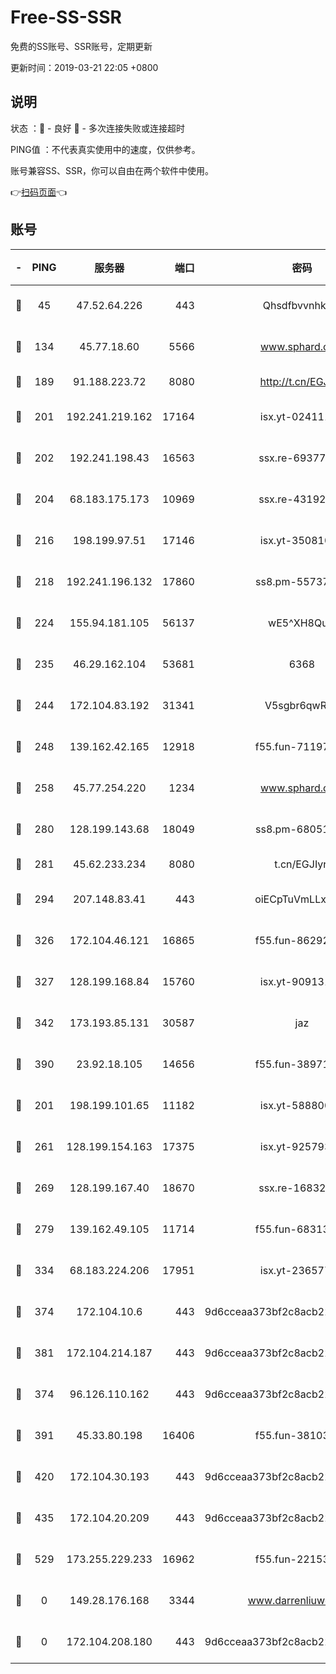# Free-SS-SSR

免费的SS账号、SSR账号，定期更新

更新时间：2019-03-21 22:05 +0800

## 说明

状态     ：🙂 - 良好 🙁 - 多次连接失败或连接超时

PING值   ：不代表真实使用中的速度，仅供参考。

账号兼容SS、SSR，你可以自由在两个软件中使用。

👉[扫码页面](https://liesauer.github.io/Free-SS-SSR/)👈

## 账号

|-|PING|服务器|端口|密码|加密方式|区域|
|:----:|:----:|:-----:|-----:|:----:|:----:|:----:|
|🙂|45|47.52.64.226|443|Qhsdfbvvnhkm1|aes-256-cfb|HK|
|🙂|134|45.77.18.60|5566|www.sphard.com|aes-256-cfb|JP|
|🙂|189|91.188.223.72|8080|http://t.cn/EGJIyrl|rc4-md5|RU|
|🙂|201|192.241.219.162|17164|isx.yt-02411127|aes-256-cfb|US|
|🙂|202|192.241.198.43|16563|ssx.re-69377948|aes-256-cfb|US|
|🙂|204|68.183.175.173|10969|ssx.re-43192061|aes-256-cfb|US|
|🙂|216|198.199.97.51|17146|isx.yt-35081098|aes-256-cfb|US|
|🙂|218|192.241.196.132|17860|ss8.pm-55737641|aes-256-cfb|US|
|🙂|224|155.94.181.105|56137|wE5^XH8Quw|aes-256-cfb|US|
|🙂|235|46.29.162.104|53681|6368|aes-256-ctr|RU|
|🙂|244|172.104.83.192|31341|V5sgbr6qwRg1|aes-256-cfb|JP|
|🙂|248|139.162.42.165|12918|f55.fun-71197763|aes-256-cfb|SG|
|🙂|258|45.77.254.220|1234|www.sphard.com|aes-256-cfb|SG|
|🙂|280|128.199.143.68|18049|ss8.pm-68051227|aes-256-cfb|SG|
|🙂|281|45.62.233.234|8080|t.cn/EGJIyrl|rc4-md5|CA|
|🙂|294|207.148.83.41|443|oiECpTuVmLLxk4Ts|aes-256-cfb|AU|
|🙂|326|172.104.46.121|16865|f55.fun-86292615|aes-256-cfb|SG|
|🙂|327|128.199.168.84|15760|isx.yt-90913173|aes-256-cfb|SG|
|🙂|342|173.193.85.131|30587|jaz|aes-256-cfb|US|
|🙂|390|23.92.18.105|14656|f55.fun-38971155|aes-256-cfb|US|
|🙂|201|198.199.101.65|11182|isx.yt-58880075|aes-256-cfb|US|
|🙂|261|128.199.154.163|17375|isx.yt-92579353|aes-256-cfb|SG|
|🙂|269|128.199.167.40|18670|ssx.re-16832258|aes-256-cfb|SG|
|🙂|279|139.162.49.105|11714|f55.fun-68313029|aes-256-cfb|SG|
|🙂|334|68.183.224.206|17951|isx.yt-23657794|aes-256-cfb|SG|
|🙂|374|172.104.10.6|443|9d6cceaa373bf2c8acb22e60b6a58be6|aes-256-cfb|US|
|🙂|381|172.104.214.187|443|9d6cceaa373bf2c8acb22e60b6a58be6|aes-256-cfb|US|
|🙁|374|96.126.110.162|443|9d6cceaa373bf2c8acb22e60b6a58be6|aes-256-cfb|US|
|🙁|391|45.33.80.198|16406|f55.fun-38103028|aes-256-cfb|US|
|🙁|420|172.104.30.193|443|9d6cceaa373bf2c8acb22e60b6a58be6|aes-256-cfb|US|
|🙁|435|172.104.20.209|443|9d6cceaa373bf2c8acb22e60b6a58be6|aes-256-cfb|US|
|🙁|529|173.255.229.233|16962|f55.fun-22153074|aes-256-cfb|US|
|🙁|0|149.28.176.168|3344|www.darrenliuwei.com|aes-256-cfb|AU|
|🙁|0|172.104.208.180|443|9d6cceaa373bf2c8acb22e60b6a58be6|aes-256-cfb|US|
